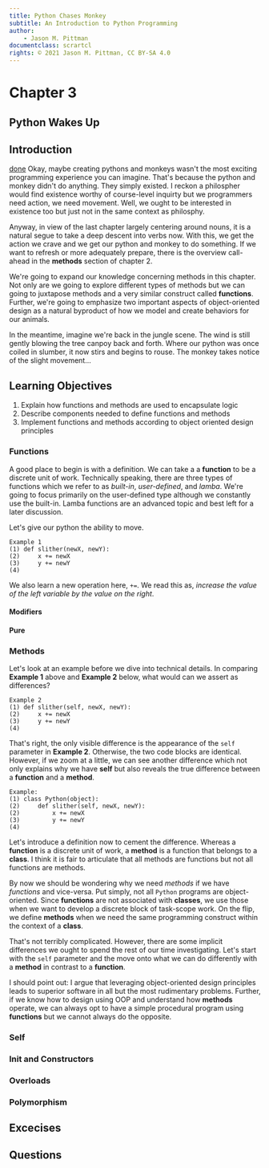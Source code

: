 ```yaml
---
title: Python Chases Monkey
subtitle: An Introduction to Python Programming  
author: 
    - Jason M. Pittman
documentclass: scrartcl
rights: © 2021 Jason M. Pittman, CC BY-SA 4.0
---
```


# Chapter 3
## Python Wakes Up

## Introduction
[done]()
Okay, maybe creating pythons and monkeys wasn't the most exciting programming experience you can imagine. That's because the python and monkey didn't do anything. They simply existed. I reckon a philospher would find existence worthy of course-level inquirty but we programmers need action, we need movement. Well, we ought to be interested in existence too but just not in the same context as philosphy.

Anyway, in view of the last chapter largely centering around nouns, it is a natural segue to take a deep descent into verbs now. With this, we get the action we crave and we get our python and monkey to do something. If we want to refresh or more adequately prepare, there is the overview call-ahead in the **methods** section of chapter 2. 

We're going to expand our knowledge concerning methods in this chapter. Not only are we going to explore different types of methods but we can going to juxtapose methods and a very similar construct called **functions**. Further, we're going to emphasize two important aspects of object-oriented design as a natural byproduct of how we model and create behaviors for our animals. 

In the meantime, imagine we're back in the jungle scene. The wind is still gently blowing the tree canpoy back and forth. Where our python was once coiled in slumber, it now stirs and begins to rouse. The monkey takes notice of the slight movement...

## Learning Objectives
1. Explain how functions and methods are used to encapsulate logic
2. Describe components needed to define functions and methods
3. Implement functions and methods according to object oriented design principles

### Functions
A good place to begin is with a definition. We can take a a **function** to be a discrete unit of work. Technically speaking, there are three types of functions which we refer to as *built-in*, *user-defined*, and *lamba*. We're going to focus primarily on the user-defined type although we constantly use the built-in. Lamba functions are an advanced topic and best left for a later discussion. 

Let's give our python the ability to move.

```
Example 1
(1) def slither(newX, newY):
(2)     x += newX
(3)     y += newY 
(4)
```
We also learn a new operation here, `+=`. We read this as, *increase the value of the left variable by the value on the right*. 

#### Modifiers


#### Pure


### Methods
Let's look at an example before we dive into technical details. In comparing **Example 1** above and **Example 2** below, what would can we assert as differences?

```
Example 2
(1) def slither(self, newX, newY):
(2)     x += newX
(3)     y += newY 
(4)
```
That's right, the only visible difference is the appearance of the `self` parameter in **Example 2**. Otherwise, the two code blocks are identical. However, if we zoom at a little, we can see another difference which not only explains why we have **self** but also reveals the true difference between a **function** and a **method**.

```
Example:
(1) class Python(object):
(2)     def slither(self, newX, newY):
(2)         x += newX
(3)         y += newY 
(4)
```
Let's introduce a definition now to cement the difference. Whereas a **function** is a discrete unit of work, a **method** is a function that belongs to a **class**. I think it is fair to articulate that all methods are functions but not all functions are methods.

By now we should be wondering why we need *methods* if we have *functions* and vice-versa. Put simply, not all `Python` programs are object-oriented. Since **functions** are not associated with **classes**, we use those when we want to develop a discrete block of task-scope work. On the flip, we define **methods** when we need the same programming construct within the context of a **class**.

That's not terribly complicated. However, there are some implicit differences we ought to spend the rest of our time investigating. Let's start with the `self` parameter and the move onto what we can do differently with a **method** in contrast to a **function**. 

I should point out: I argue that leveraging object-oriented design principles leads to superior software in all but the most rudimentary problems. Further, if we know how to design using OOP and understand how **methods** operate, we can always opt to have a simple procedural program using **functions** but we cannot always do the opposite.

### Self

### Init and Constructors

### Overloads

### Polymorphism

## Excecises

## Questions